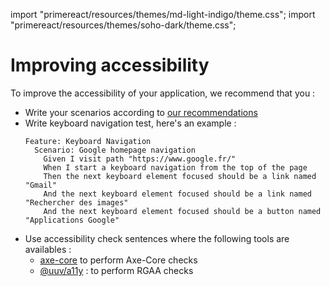 import "primereact/resources/themes/md-light-indigo/theme.css";
import "primereact/resources/themes/soho-dark/theme.css";

# Improving accessibility

To improve the accessibility of your application, we recommend that you :
- Write your scenarios according to [our recommendations](/docs/recommendations/writing-good-e2e-tests)
- Write keyboard navigation test, here's an example :
  ```gherkin
  Feature: Keyboard Navigation
    Scenario: Google homepage navigation
      Given I visit path "https://www.google.fr/"
      When I start a keyboard navigation from the top of the page
      Then the next keyboard element focused should be a link named "Gmail"
      And the next keyboard element focused should be a link named "Rechercher des images"
      And the next keyboard element focused should be a button named "Applications Google"
  ```
- Use accessibility check sentences where the following tools are availables :
  - [axe-core](/docs/wordings/generated-wording-description/en-generated-wording-description/#i-should-not-have-any-axe-core-accessibility-issue) to perform Axe-Core checks
  - [@uuv/a11y](/docs/wordings/generated-wording-description/en-generated-wording-description/#i-should-not-have-any-rgaa-accessibility-issue) : to perform RGAA checks

